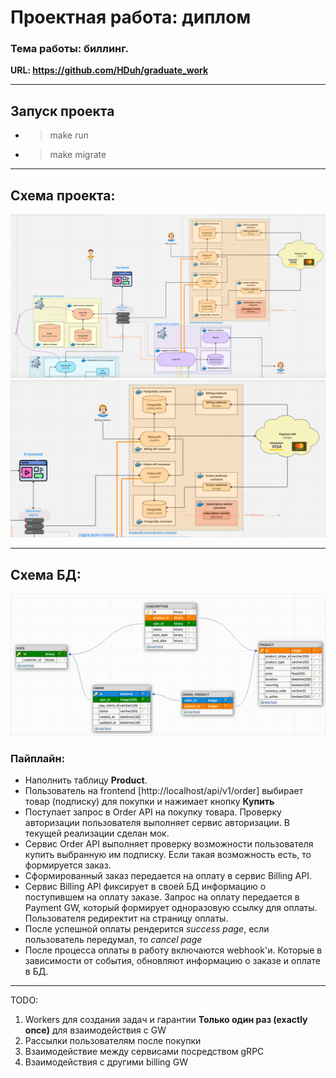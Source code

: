 # Проектная работа: диплом
### Тема работы: биллинг.
**URL: https://github.com/HDuh/graduate_work**

---

## Запуск проекта
* > make run
* > make migrate

---


## Схема проекта:
![img.png](project_schema.png)
![img_1.png](project_schema_graduade_work.png)

---

## Схема БД:
![img.png](database_schema.png)

### Пайплайн:
* Наполнить таблицу **Product**.
* Пользователь на frontend [http://localhost/api/v1/order]  выбирает товар (подписку) для покупки и 
нажимает кнопку **Купить**
* Поступает запрос в Order API на покупку товара. 
Проверку авторизации пользователя выполняет сервис авторизации. В текущей реализации сделан мок.
* Сервис Order API выполняет проверку возможности пользователя купить выбранную им подписку.
Если такая возможность есть, то формируется заказ.
* Сформированный заказ передается на оплату в сервис Billing API.
* Сервис Billing API фиксирует в своей БД информацию о поступившем на оплату заказе.
Запрос на оплату передается в Payment GW, который формирует одноразовую ссылку для оплаты. Пользователя редиректит на страницу оплаты.
* После успешной оплаты рендерится _success page_, если пользователь передумал, то _cancel page_ 
* После процесса оплаты в работу включаются webhook'и. Которые в зависимости от события, обновляют информацию о заказе и оплате в БД.

--- 
TODO:
1. Workers для создания задач и гарантии **Только один раз (exactly once)** для взаимодействия с GW
2. Рассылки пользователям после покупки
3. Взаимодействие между сервисами посредством gRPC
4. Взаимодействия с другими billing GW